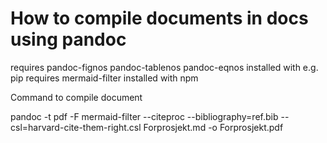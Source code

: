 # How to compile documents in docs using pandoc

requires pandoc-fignos pandoc-tablenos pandoc-eqnos installed with e.g. pip
requires mermaid-filter installed with npm

Command to compile document

pandoc -t pdf -F mermaid-filter --citeproc --bibliography=ref.bib --csl=harvard-cite-them-right.csl Forprosjekt.md -o Forprosjekt.pdf
